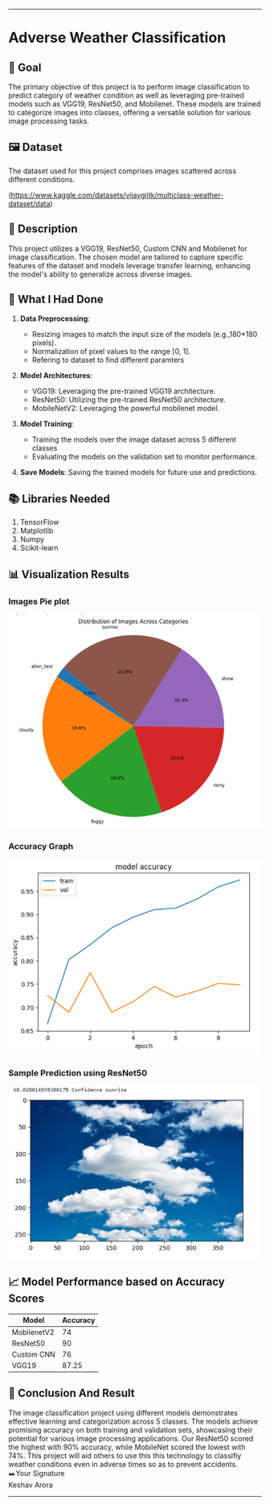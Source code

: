 
---

# Adverse Weather Classification

## 🎯 Goal

The primary objective of this project is to perform image classification to predict category of weather condition as well as leveraging pre-trained models such as VGG19, ResNet50, and Mobilenet. These models are trained to categorize images into classes, offering a versatile solution for various image processing tasks.

## 🖼️ Dataset

The dataset used for this project comprises images scattered across different conditions.

(https://www.kaggle.com/datasets/vijaygiitk/multiclass-weather-dataset/data)

## 🧾 Description

This project utilizes a VGG19, ResNet50, Custom CNN and Mobilenet for image classification. The chosen model are tailored to capture specific features of the dataset and models leverage transfer learning, enhancing the model's ability to generalize across diverse images.

## 🧮 What I Had Done

1. **Data Preprocessing**:
   - Resizing images to match the input size of the models (e.g.,180*180 pixels).
   - Normalization of pixel values to the range [0, 1].
   - Refering to dataset to find different paramters

2. **Model Architectures**:
   - VGG19: Leveraging the pre-trained VGG19 architecture.
   - ResNet50: Utilizing the pre-trained ResNet50 architecture.
   - MobileNetV2: Leveraging the powerful mobilenet model.

3. **Model Training**:
   - Training the models over the image dataset across 5 different classes
   - Evaluating the models on the validation set to monitor performance.

4. **Save Models**:
   Saving the trained models for future use and predictions.

## 📚 Libraries Needed

1. TensorFlow
2. Matplotlib
3. Numpy
4. Scikit-learn 

## 📊 Visualization Results

### Images Pie plot
![Image Distribution](Images/1.png)

### Accuracy Graph
![Prediction Example](Images/2.png)

### Sample Prediction using ResNet50
![Prediction Example](Images/3.png)




## 📈 Model Performance based on Accuracy Scores

| Model           | Accuracy |
|-----------------|----------|
| MobilenetV2     | 74       |
| ResNet50        | 90       |
| Custom CNN      | 76       |
| VGG19           | 87.25    |


## 📢 Conclusion And Result

The image classification project using different models demonstrates effective learning and categorization across 5 classes. The models achieve promising accuracy on both training and validation sets, showcasing their potential for various image processing applications. Our ResNet50 scored the highest with 90% accuracy, while MobileNet scored the lowest with 74%.
This project will aid others to use this this technology to classifiy weather conditions even in adverse times so as to prevent accidents.
✒️Your Signature  
  Keshav Arora

--- 
